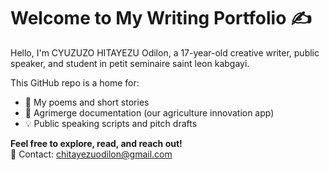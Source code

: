 # Welcome to My Writing Portfolio ✍️

Hello, I'm CYUZUZO HITAYEZU Odilon, a 17-year-old creative writer, public speaker, and student in petit seminaire saint leon kabgayi.

This GitHub repo is a home for:
- 📝 My poems and short stories
- 🌱 Agrimerge documentation (our agriculture innovation app)
- 💡 Public speaking scripts and pitch drafts

**Feel free to explore, read, and reach out!**  
📩 Contact: chitayezuodilon@gmail.com  
